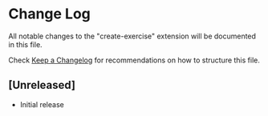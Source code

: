 # Change Log

All notable changes to the "create-exercise" extension will be documented in this file.

Check [Keep a Changelog](http://keepachangelog.com/) for recommendations on how to structure this file.

## [Unreleased]

- Initial release